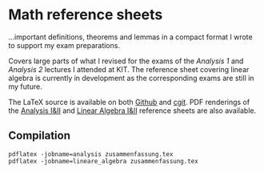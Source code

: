 # Math reference sheets

…important definitions, theorems and lemmas in a compact format I wrote to support my exam preparations.

Covers large parts of what I revised for the exams of the _Analysis 1_ and _Analysis 2_ lectures I attended at KIT. The reference sheet covering linear algebra is currently in development as the corresponding exams are still in my future.

The LaTeX source is available on both [Github] and [cgit]. PDF renderings of the [Analysis I&II] and [Linear Algebra I&II] reference sheets are also available.

## Compilation

	pdflatex -jobname=analysis zusammenfassung.tex
	pdflatex -jobname=lineare_algebra zusammenfassung.tex

[Github]: https://github.com/KnairdA/math_reference_sheets/
[cgit]: https://code.kummerlaender.eu/math_reference_sheets/
[Analysis I&II]: https://static.kummerlaender.eu/media/ana12_zusammenfassung.pdf
[Linear Algebra I&II]: https://static.kummerlaender.eu/media/la12_zusammenfassung.pdf

